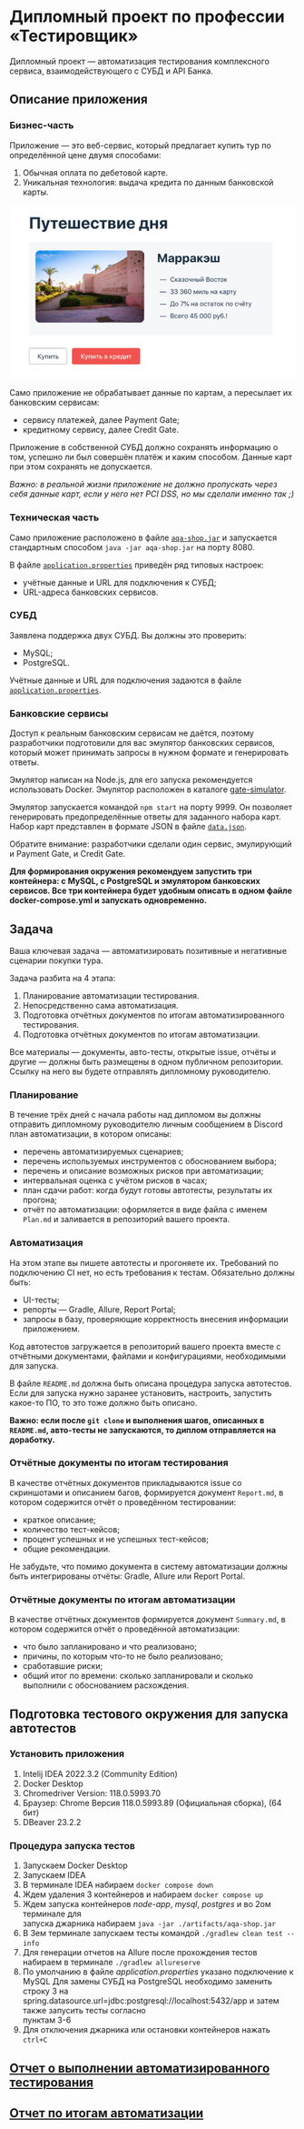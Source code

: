 # Дипломный проект по профессии «Тестировщик»

Дипломный проект — автоматизация тестирования комплексного сервиса, взаимодействующего с СУБД и API Банка.

## Описание приложения

### Бизнес-часть

Приложение — это веб-сервис, который предлагает купить тур по определённой цене двумя способами:

1. Обычная оплата по дебетовой карте.
2. Уникальная технология: выдача кредита по данным банковской карты.

![](pic/service.png)

Само приложение не обрабатывает данные по картам, а пересылает их банковским сервисам:
* сервису платежей, далее Payment Gate;
* кредитному сервису, далее Credit Gate.

Приложение в собственной СУБД должно сохранять информацию о том, успешно ли был совершён платёж и каким способом. Данные карт при этом сохранять не допускается.

*Важно: в реальной жизни приложение не должно пропускать через себя данные карт, если у него нет PCI DSS, но мы сделали именно так ;)*

### Техническая часть

Само приложение расположено в файле [`aqa-shop.jar`](artifacts/aqa-shop.jar) и запускается стандартным способом `java -jar aqa-shop.jar` на порту 8080.

В файле [`application.properties`](application.properties) приведён ряд типовых настроек:
* учётные данные и URL для подключения к СУБД;
* URL-адреса банковских сервисов.

### СУБД

Заявлена поддержка двух СУБД. Вы должны это проверить:

* MySQL;
* PostgreSQL.

Учётные данные и URL для подключения задаются в файле [`application.properties`](application.properties).

### Банковские сервисы

Доступ к реальным банковским сервисам не даётся, поэтому разработчики подготовили для вас эмулятор банковских сервисов, который может принимать запросы в нужном формате и генерировать ответы.

Эмулятор написан на Node.js, для его запуска рекомендуется использовать Docker. Эмулятор расположен в каталоге [gate-simulator](gate-simulator). 

Эмулятор запускается командой `npm start` на порту 9999. Он позволяет генерировать предопределённые ответы для заданного набора карт. Набор карт представлен в формате JSON в файле [`data.json`](gate-simulator/data.json).

Обратите внимание: разработчики сделали один сервис, эмулирующий и Payment Gate, и Credit Gate.

**Для формирования окружения рекомендуем запустить три контейнера: c MySQL, с PostgreSQL и эмулятором банковских сервисов. Все три контейнера будет удобным описать в одном файле docker-compose.yml и запускать одновременно.**    

## Задача

Ваша ключевая задача — автоматизировать позитивные и негативные сценарии покупки тура.

Задача разбита на 4 этапа:

1. Планирование автоматизации тестирования.
2. Непосредственно сама автоматизация.
3. Подготовка отчётных документов по итогам автоматизированного тестирования.
4. Подготовка отчётных документов по итогам автоматизации.

Все материалы — документы, авто-тесты, открытые issue, отчёты и другие — должны быть размещены в одном публичном репозитории. Ссылку на него вы будете отправлять дипломному руководителю.

### Планирование

В течение трёх дней с начала работы над дипломом вы должны отправить дипломному руководителю личным сообщением в Discord план автоматизации, в котором описаны:

* перечень автоматизируемых сценариев;
* перечень используемых инструментов с обоснованием выбора;
* перечень и описание возможных рисков при автоматизации;
* интервальная оценка с учётом рисков в часах;
* план сдачи работ: когда будут готовы автотесты, результаты их прогона;
* отчёт по автоматизации: оформляется в виде файла с именем `Plan.md` и заливается в репозиторий вашего проекта.

### Автоматизация

На этом этапе вы пишете автотесты и прогоняете их. Требований по подключению CI нет, но есть требования к тестам. Обязательно должны быть:

* UI-тесты;
* репорты — Gradle, Allure, Report Portal;
* запросы в базу, проверяющие корректность внесения информации приложением.

Код автотестов загружается в репозиторий вашего проекта вместе с отчётными документами, файлами и конфигурациями, необходимыми для запуска.

В файле `README.md` должна быть описана процедура запуска автотестов. Если для запуска нужно заранее установить, настроить, запустить какое-то ПО, то это тоже должно быть описано.

**Важно: если после `git clone` и выполнения шагов, описанных в `README.md`, авто-тесты не запускаются, то диплом отправляется на доработку.**

### Отчётные документы по итогам тестирования

В качестве отчётных документов прикладываются issue со скриншотами и описанием багов, формируется документ `Report.md`, в котором содержится отчёт о проведённом тестировании:

* краткое описание;
* количество тест-кейсов;
* процент успешных и не успешных тест-кейсов;
* общие рекомендации.

Не забудьте, что помимо документа в систему автоматизации должны быть интегрированы отчёты: Gradle, Allure или Report Portal.

### Отчётные документы по итогам автоматизации

В качестве отчётных документов формируется документ `Summary.md`, в котором содержится отчёт о проведённой автоматизации:

* что было запланировано и что реализовано;
* причины, по которым что-то не было реализовано;
* сработавшие риски;
* общий итог по времени: сколько запланировали и сколько выполнили с обоснованием расхождения.

## Подготовка тестового окружения для запуска автотестов

### Установить приложения

1. Intelij IDEA 2022.3.2 (Community Edition)
2. Docker Desktop
3. Chromedriver Version: 118.0.5993.70
4. Браузер: Chrome Версия 118.0.5993.89 (Официальная сборка), (64 бит)
5. DBeaver 23.2.2

### Процедура запуска тестов

1. Запускаем Docker Desktop
2. Запускаем IDEA
3. В терминале IDEA набираем `docker compose down`
4. Ждем удаления 3 контейнеров и набираем `docker compose up`
5. Ждем запуска контейнеров _node-app_, _mysql_, _postgres_ и во 2ом терминале для  
запуска джарника набираем `java -jar ./artifacts/aqa-shop.jar`
6. В 3ем терминале запускаем тесты командой `./gradlew clean test --info`
7. Для генерации отчетов на Allure после прохождения тестов набираем в терминале `./gradlew allureserve`
8. По умолчанию в файле _application.properties_ указано подключение к MySQL
Для замены СУБД на PostgreSQL необходимо заменить строку 3 на  
spring.datasource.url=jdbc:postgresql://localhost:5432/app и затем также запусить тесты согласно  
пунктам 3-6  
9. Для отключения джарника или остановки контейнеров нажать `ctrl+C`

## [Отчет о выполнении автоматизированного тестирования](https://github.com/8highflyer8/AqaDiploma/blob/main/Report.md)

## [Отчет по итогам автоматизации](https://github.com/8highflyer8/AqaDiploma/blob/main/Summary.md)

